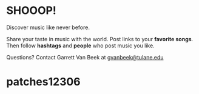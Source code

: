# SHOOOP!
Discover music like never before.

Share your taste in music with the world. Post links to your **favorite songs**.
Then follow **hashtags** and **people** who post music you like.


Questions? Contact Garrett Van Beek at gvanbeek@tulane.edu
# patches12306
